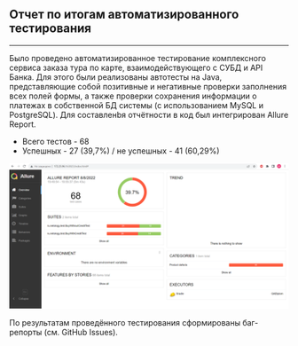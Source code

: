 ## Отчет по итогам автоматизированного тестирования
___


Было проведено автоматизированное тестирование комплексного сервиса заказа тура по карте, взаимодействующего с СУБД и API Банка. Для этого были реализованы автотесты на Java, представляющие собой позитивные и негативные проверки заполнения всех полей формы, а также проверки сохранения информации о платежах в собственной БД системы (с использованием MySQL и PostgreSQL). Для составленbя отчётности в код был интегрирован Allure Report.
* Всего тестов - 68
* Успешных - 27 (39,7%) / не успешных - 41 (60,29%)

![img/Screenshot_13.png](img/Screenshot_13.png)

По результатам проведённого тестирования сформированы баг-репорты (см. GitHub Issues).
